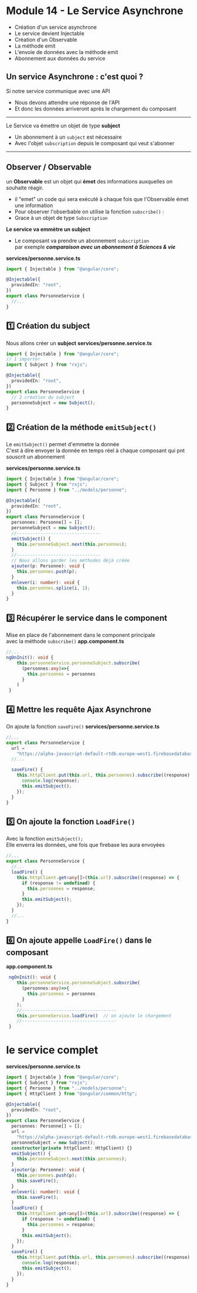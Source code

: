 # Module 14 - Le Service Asynchrone

- Création d'un service asynchrone
- Le service devient Injectable
- Création d'un Observable
- La méthode emit
- L'envoie de données avec la méthode emit
- Abonnement aux données du service

## Un service Asynchrone : c'est quoi ?

Si notre service communique avec une API

- Nous devons attendre une réponse de l'API
- Et donc les données arriveront après le chargement du composant

---

Le Service va émettre un objet de type **subject**

- Un abonnement à un <code>subject</code> est nécessaire
- Avec l'objet <code>subscription</code> depuis le composant qui veut s'abonner

---

## Observer / Observable

un **Observable** est un objet qui **émet** des informations auxquelles on souhaite réagir.

- il "emet" un code qui sera exécuté à chaque fois que l'Observable émet une information
- Pour observer l'obserbable on utilise la fonction <code>subscribe()</code> :
- Grace à un objet de type <code>Subscription</code>

**Le service va emmètre un subject**

- Le composant va prendre un abonnement <code>subscription</code>  
  par exemple **_comparaison avec un abonnement à Sciences & vie_**

**services/personne.service.ts**

```ts
import { Injectable } from "@angular/core";

@Injectable({
  providedIn: "root",
})
export class PersonneService {
  //...
}
```

## :one: Création du subject

Nous allons créer un **subject**
**services/personne.service.ts**

```ts
import { Injectable } from "@angular/core";
// 1 importer
import { Subject } from "rxjs";

@Injectable({
  providedIn: "root",
})
export class PersonneService {
  // 2 création du subject
  personneSubject = new Subject();
}
```

## :two: Création de la méthode <code>emitSubject()</code>

Le <code>emitSubject()</code> permet d'emmetre la donnée  
C'est à dire envoyer la donnée en temps réel à chaque composant qui pnt souscrit un abonnement

**services/personne.service.ts**

```ts
import { Injectable } from "@angular/core";
import { Subject } from "rxjs";
import { Personne } from "../models/personne";

@Injectable({
  providedIn: "root",
})
export class PersonneService {
  personnes: Personne[] = [];
  personneSubject = new Subject();
  //--------------------------------
  emitSubject() {
    this.personneSubject.next(this.personnes);
  }
  //--------------------------------
  // Nous allons garder les méthodes déjà créée
  ajouter(p: Personne): void {
    this.personnes.push(p);
  }
  enlever(i: number): void {
    this.personnes.splice(i, 1);
  }
}
```

## :three: Récupérer le service dans le component

Mise en place de l'abonnement dans le component principale  
avec la méthode <code>subscribe()</code>
**app.component.ts**

```ts
//...
ngOnInit(): void {
    this.personneService.personneSubject.subscribe(
      (personnes:any)=>{
        this.personnes = personnes
      }
    )
 }
```

## :four: Mettre les requête Ajax Asynchrone

On ajoute la fonction <code>saveFire()</code>
**services/personne.service.ts**

```ts
//...
export class PersonneService {
  url =
    "https://alpha-javascript-default-rtdb.europe-west1.firebasedatabase.app/personnes.json";
  //...

  saveFire() {
    this.httpClient.put(this.url, this.personnes).subscribe((response) => {
      console.log(response);
      this.emitSubject();
    });
  }
}
```

## :five: On ajoute la fonction <code>LoadFire()</code>

Avec la fonction <code>emitSubject();</code>  
Elle enverra les données, une fois que firebase les aura envoyées

```ts
//...
export class PersonneService {
  //...
  loadFire() {
    this.httpClient.get<any[]>(this.url).subscribe((response) => {
      if (response != undefined) {
        this.personnes = response;
      }
      this.emitSubject();
    });
  }
  //...
}
```

## :six: On ajoute appelle <code>LoadFire()</code> dans le composant

**app.component.ts**

```ts
 ngOnInit(): void {
    this.personneService.personneSubject.subscribe(
      (personnes:any)=>{
        this.personnes = personnes
      }
    );
    //------------------------------------
    this.personneService.loadFire()  // on ajoute le chargement
    //------------------------------------
 }
```

# le service complet

**services/personne.service.ts**

```ts
import { Injectable } from "@angular/core";
import { Subject } from "rxjs";
import { Personne } from "../models/personne";
import { HttpClient } from "@angular/common/http";

@Injectable({
  providedIn: "root",
})
export class PersonneService {
  personnes: Personne[] = [];
  url =
    "https://alpha-javascript-default-rtdb.europe-west1.firebasedatabase.app/personnes.json";
  personneSubject = new Subject();
  constructor(private httpClient: HttpClient) {}
  emitSubject() {
    this.personneSubject.next(this.personnes);
  }
  ajouter(p: Personne): void {
    this.personnes.push(p);
    this.saveFire();
  }
  enlever(i: number): void {
    this.saveFire();
  }
  loadFire() {
    this.httpClient.get<any[]>(this.url).subscribe((response) => {
      if (response != undefined) {
        this.personnes = response;
      }
      this.emitSubject();
    });
  }
  saveFire() {
    this.httpClient.put(this.url, this.personnes).subscribe((response) => {
      console.log(response);
      this.emitSubject();
    });
  }
}
```
